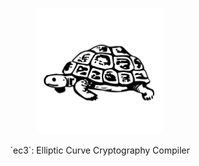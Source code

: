 <p align="center">
  <img src="logo.svg" width="40%" border="0" alt="ec3" />
</p>

<p align="center">`ec3`: Elliptic Curve Cryptography Compiler</p>
